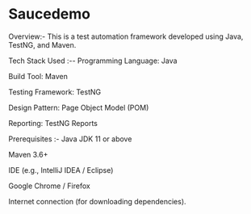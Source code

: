 # Saucedemo

Overview:- This is a test automation framework developed using Java, TestNG, and Maven. 


Tech Stack Used :-- 
Programming Language: Java

Build Tool: Maven

Testing Framework: TestNG

Design Pattern: Page Object Model (POM)

Reporting: TestNG Reports 



Prerequisites :- 
Java JDK 11 or above

Maven 3.6+

IDE (e.g., IntelliJ IDEA / Eclipse)

Google Chrome / Firefox

Internet connection (for downloading dependencies).
